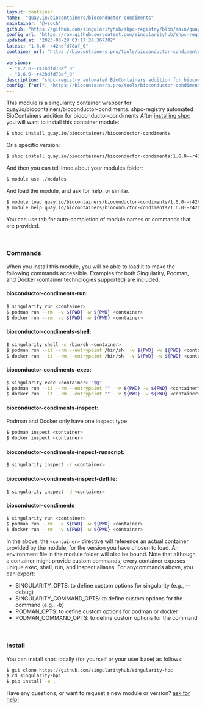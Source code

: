 ```yaml
---
layout: container
name:  "quay.io/biocontainers/bioconductor-condiments"
maintainer: "@vsoch"
github: "https://github.com/singularityhub/shpc-registry/blob/main/quay.io/biocontainers/bioconductor-condiments/container.yaml"
config_url: "https://raw.githubusercontent.com/singularityhub/shpc-registry/main/quay.io/biocontainers/bioconductor-condiments/container.yaml"
updated_at: "2023-03-29 03:17:36.367302"
latest: "1.6.0--r42hdfd78af_0"
container_url: "https://biocontainers.pro/tools/bioconductor-condiments"

versions:
 - "1.2.0--r41hdfd78af_0"
 - "1.6.0--r42hdfd78af_0"
description: "shpc-registry automated BioContainers addition for bioconductor-condiments"
config: {"url": "https://biocontainers.pro/tools/bioconductor-condiments", "maintainer": "@vsoch", "description": "shpc-registry automated BioContainers addition for bioconductor-condiments", "latest": {"1.6.0--r42hdfd78af_0": "sha256:07c62ea96354b3aee8042ca9e8a3c8135e9d5b3e3ecb95e88e1715a0fd5dc7e2"}, "tags": {"1.2.0--r41hdfd78af_0": "sha256:ef993125e85953067245bf43a8f9448529253e7aba092a1748f73dedd2a00144", "1.6.0--r42hdfd78af_0": "sha256:07c62ea96354b3aee8042ca9e8a3c8135e9d5b3e3ecb95e88e1715a0fd5dc7e2"}, "docker": "quay.io/biocontainers/bioconductor-condiments"}
---
```


This module is a singularity container wrapper for quay.io/biocontainers/bioconductor-condiments.
shpc-registry automated BioContainers addition for bioconductor-condiments
After [installing shpc](#install) you will want to install this container module:


```bash
$ shpc install quay.io/biocontainers/bioconductor-condiments
```

Or a specific version:

```bash
$ shpc install quay.io/biocontainers/bioconductor-condiments:1.6.0--r42hdfd78af_0
```

And then you can tell lmod about your modules folder:

```bash
$ module use ./modules
```

And load the module, and ask for help, or similar.

```bash
$ module load quay.io/biocontainers/bioconductor-condiments/1.6.0--r42hdfd78af_0
$ module help quay.io/biocontainers/bioconductor-condiments/1.6.0--r42hdfd78af_0
```

You can use tab for auto-completion of module names or commands that are provided.

<br>

### Commands

When you install this module, you will be able to load it to make the following commands accessible.
Examples for both Singularity, Podman, and Docker (container technologies supported) are included.

#### bioconductor-condiments-run:

```bash
$ singularity run <container>
$ podman run --rm  -v ${PWD} -w ${PWD} <container>
$ docker run --rm  -v ${PWD} -w ${PWD} <container>
```

#### bioconductor-condiments-shell:

```bash
$ singularity shell -s /bin/sh <container>
$ podman run --it --rm --entrypoint /bin/sh  -v ${PWD} -w ${PWD} <container>
$ docker run --it --rm --entrypoint /bin/sh  -v ${PWD} -w ${PWD} <container>
```

#### bioconductor-condiments-exec:

```bash
$ singularity exec <container> "$@"
$ podman run --it --rm --entrypoint ""  -v ${PWD} -w ${PWD} <container> "$@"
$ docker run --it --rm --entrypoint ""  -v ${PWD} -w ${PWD} <container> "$@"
```

#### bioconductor-condiments-inspect:

Podman and Docker only have one inspect type.

```bash
$ podman inspect <container>
$ docker inspect <container>
```

#### bioconductor-condiments-inspect-runscript:

```bash
$ singularity inspect -r <container>
```

#### bioconductor-condiments-inspect-deffile:

```bash
$ singularity inspect -d <container>
```



#### bioconductor-condiments

```bash
$ singularity run <container>
$ podman run --rm  -v ${PWD} -w ${PWD} <container>
$ docker run --rm  -v ${PWD} -w ${PWD} <container>
```


In the above, the `<container>` directive will reference an actual container provided
by the module, for the version you have chosen to load. An environment file in the
module folder will also be bound. Note that although a container
might provide custom commands, every container exposes unique exec, shell, run, and
inspect aliases. For anycommands above, you can export:

 - SINGULARITY_OPTS: to define custom options for singularity (e.g., --debug)
 - SINGULARITY_COMMAND_OPTS: to define custom options for the command (e.g., -b)
 - PODMAN_OPTS: to define custom options for podman or docker
 - PODMAN_COMMAND_OPTS: to define custom options for the command

<br>

### Install

You can install shpc locally (for yourself or your user base) as follows:

```bash
$ git clone https://github.com/singularityhub/singularity-hpc
$ cd singularity-hpc
$ pip install -e .
```

Have any questions, or want to request a new module or version? [ask for help!](https://github.com/singularityhub/singularity-hpc/issues)